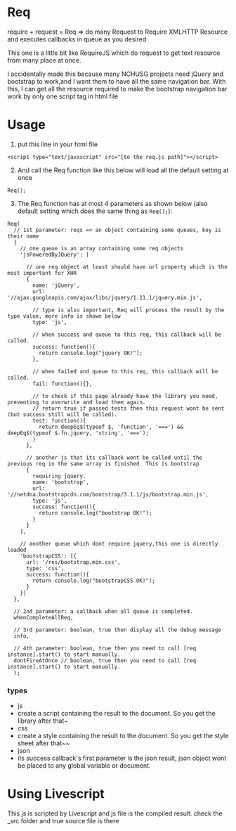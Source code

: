 Req
===

require + request = Req => do many Request to Require XMLHTTP Resource and executes callbacks in queue as you desired

This one is a little bit like RequireJS which do request to get text resource from many place at once.

I accidentally made this because many NCHUSG projects need jQuery and bootstrap to work,and I want them to have all the same navigation bar.
With this, I can get all the resource required to make the bootstrap navigation bar work by only one script tag in html file

Usage
===

 1. put this line in your html file
  ```
  <script type="text/javascript" src="[to the req.js path]"></script>
  ```

 2. And call the Req function like this below will load all the default setting at once
  ```
  Req();
  ```

 3. The Req function has at most 4 parameters as shown below (also default setting which does the same thing as `Req();`):
  ```
  Req(
    // 1st parameter: reqs => an object containing some queues, key is their name
    {
      // one queue is an array containing some req objects
      'jsPoweredByJQuery': [
        
        // one req object at least should have url property which is the most important for XHR
        { 
          name: 'jQuery',
          url: '//ajax.googleapis.com/ajax/libs/jquery/1.11.1/jquery.min.js',
          
          // type is also important, Req will process the result by the type value, more info is shown below
          type: 'js',
          
          // when success and queue to this req, this callback will be called.
          success: function(){ 
            return console.log("jquery OK!");
          },

          // when failed and queue to this req, this callback will be called.
          fail: function(){},
          
          // to check if this page already have the library you need, preventing to overwrite and load them again.
          // return true if passed tests then this request wont be sent (but success still will be called).
          test: function(){
            return deepEq$(typeof $, 'function', '===') && deepEq$(typeof $.fn.jquery, 'string', '===');
          }
        },
        
        // another js that its callback wont be called until the previous req in the same array is finished. This is bootstrap 
        { 
          requiring jquery.
          name: 'bootstrap',
          url: '//netdna.bootstrapcdn.com/bootstrap/3.1.1/js/bootstrap.min.js',
          type: 'js',
          success: function(){
            return console.log("bootstrap OK!");
          }
        }
      ],

      // another queue which dont require jquery,this one is directly loaded
      'bootstrapCSS': [{
        url: '/res/bootstrap.min.css',
        type: 'css',
        success: function(){
          return console.log("bootstrapCSS OK!");
        }
      }]
    },
    
    // 2nd parameter: a callback when all queue is completed.
    whenCompleteAllReq,
    
    // 3rd parameter: boolean, true then display all the debug message
    info,

    // 4th parameter: boolean, true then you need to call [req instance].start() to start manually.
    dontFireAtOnce // boolean, true then you need to call [req instance].start() to start manually.
    );
  ```
  
### types

 * js
  * create a script containing the result to the document. So you get the library after that~
 * css
  * create a style containing the result to the document. So you get the style sheet after that~~
 * json
  * its success callback's first parameter is the json result, json object wont be placed to any global variable or document.


Using Livescript
===
This js is scripted by Livescript and js file is the compiled result.
check the _src folder and true source file is there
